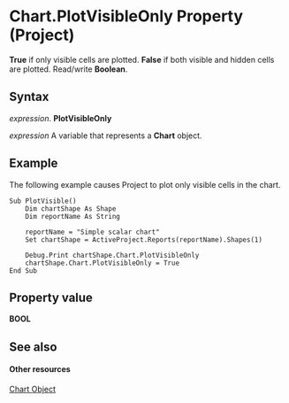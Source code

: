 
# Chart.PlotVisibleOnly Property (Project)
 **True** if only visible cells are plotted. **False** if both visible and hidden cells are plotted. Read/write **Boolean**.

## Syntax

 _expression_. **PlotVisibleOnly**

 _expression_ A variable that represents a **Chart** object.


## Example

The following example causes Project to plot only visible cells in the chart.


```
Sub PlotVisible()
    Dim chartShape As Shape
    Dim reportName As String
    
    reportName = "Simple scalar chart"
    Set chartShape = ActiveProject.Reports(reportName).Shapes(1)
    
    Debug.Print chartShape.Chart.PlotVisibleOnly
    chartShape.Chart.PlotVisibleOnly = True
End Sub
```


## Property value

 **BOOL**


## See also


#### Other resources


[Chart Object](810d4ec1-69d2-c432-b9da-57042b783b85.md)